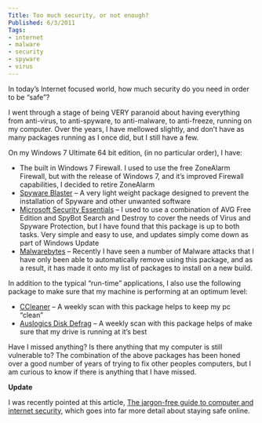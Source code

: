 ```yaml
---
Title: Too much security, or not enough?
Published: 6/3/2011
Tags:
- internet
- malware
- security
- spyware
- virus
---
```


In today’s Internet focused world, how much security do you need in order to be “safe”?

I went through a stage of being VERY paranoid about having everything from anti-virus, to anti-spyware, to anti-malware, to anti-freeze, running on my computer. Over the years, I have mellowed slightly, and don’t have as many packages running as I once did, but I still have a few.

On my Windows 7 Ultimate 64 bit edition, (in no particular order), I have:

- The built in Windows 7 Firewall. I used to use the free ZoneAlarm Firewall, but with the release of Windows 7, and it’s improved Firewall capabilities, I decided to retire ZoneAlarm
- [Spyware Blaster](http://www.javacoolsoftware.com/spywareblaster.html) – A very light weight package designed to prevent the installation of Spyware and other unwanted software
- [Microsoft Security Essentials](https://support.microsoft.com/en-us/help/14210/security-essentials-download) – I used to use a combination of AVG Free Edition and SpyBot Search and Destroy to cover the needs of Virus and Spyware Protection, but I have found that this package is up to both tasks. Very simple and easy to use, and updates simply come down as part of Windows Update
- [Malwarebytes](http://www.malwarebytes.org/) – Recently I have seen a number of Malware attacks that I have only been able to automatically remove using this package, and as a result, it has made it onto my list of packages to install on a new build.

In addition to the typical “run-time” applications, I also use the following package to make sure that my machine is performing at an optimum level:

- [CCleaner](http://www.piriform.com/ccleaner) – A weekly scan with this package helps to keep my pc “clean”
- [Auslogics Disk Defrag](http://www.auslogics.com/en/software/disk-defrag/) – A weekly scan with this package helps of make sure that my drive is running at it’s best

Have I missed anything? Is there anything that my computer is still vulnerable to? The combination of the above packages has been honed over a good number of years of trying to fix other peoples computers, but I am curious to know if there is anything that I have missed.

**Update**

I was recently pointed at this article, [The jargon-free guide to computer and internet security](http://comparitech.net/securityguide), which goes into far more detail about staying safe online.
